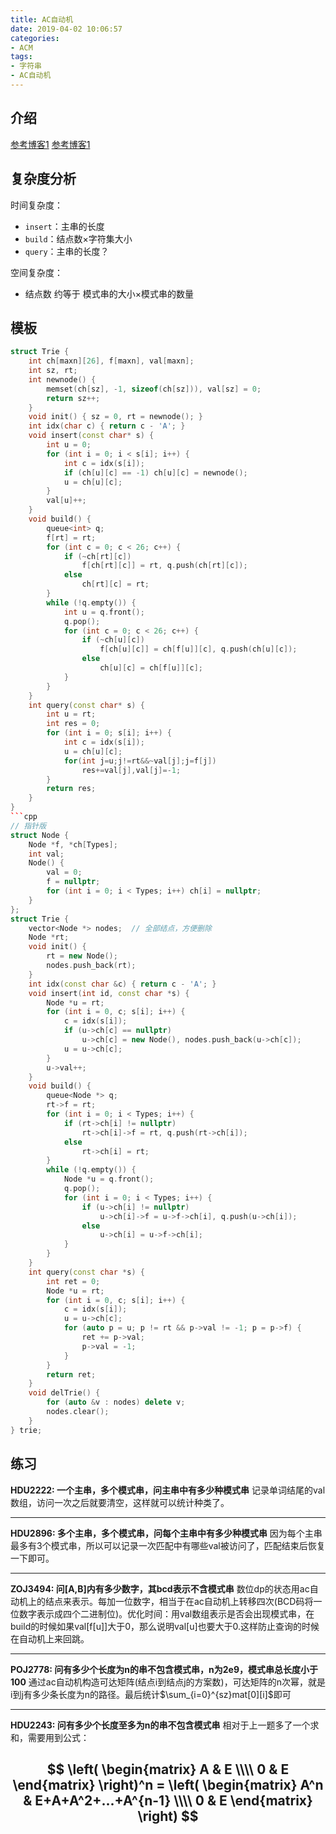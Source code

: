 ```yaml
---
title: AC自动机
date: 2019-04-02 10:06:57
categories:
- ACM
tags:
- 字符串
- AC自动机
---
```


## 介绍

[参考博客1](https://www.luogu.org/blog/42196/qiang-shi-tu-xie-ac-zi-dong-ji)
[参考博客1](http://www.cnblogs.com/cjyyb/p/7196308.html)

## 复杂度分析
时间复杂度：
- `insert`：主串的长度
- `build`：结点数×字符集大小
- `query`：主串的长度？

空间复杂度：
- 结点数 约等于 模式串的大小×模式串的数量
<!--more-->
## 模板
```cpp
struct Trie {
    int ch[maxn][26], f[maxn], val[maxn];
    int sz, rt;
    int newnode() {
        memset(ch[sz], -1, sizeof(ch[sz])), val[sz] = 0;
        return sz++;
    }
    void init() { sz = 0, rt = newnode(); }
    int idx(char c) { return c - 'A'; }
    void insert(const char* s) {
        int u = 0;
        for (int i = 0; i < s[i]; i++) {
            int c = idx(s[i]);
            if (ch[u][c] == -1) ch[u][c] = newnode();
            u = ch[u][c];
        }
        val[u]++;
    }
    void build() {
        queue<int> q;
        f[rt] = rt;
        for (int c = 0; c < 26; c++) {
            if (~ch[rt][c])
                f[ch[rt][c]] = rt, q.push(ch[rt][c]);
            else
                ch[rt][c] = rt;
        }
        while (!q.empty()) {
            int u = q.front();
            q.pop();
            for (int c = 0; c < 26; c++) {
                if (~ch[u][c])
                    f[ch[u][c]] = ch[f[u]][c], q.push(ch[u][c]);
                else
                    ch[u][c] = ch[f[u]][c];
            }
        }
    }
    int query(const char* s) {
        int u = rt;
        int res = 0;
        for (int i = 0; s[i]; i++) {
            int c = idx(s[i]);
            u = ch[u][c];
            for(int j=u;j!=rt&&~val[j];j=f[j])
                res+=val[j],val[j]=-1;
        }
        return res;
    }
}
```cpp
// 指针版
struct Node {
    Node *f, *ch[Types];
    int val;
    Node() {
        val = 0;
        f = nullptr;
        for (int i = 0; i < Types; i++) ch[i] = nullptr;
    }
};
struct Trie {
    vector<Node *> nodes;  // 全部结点，方便删除
    Node *rt;
    void init() {
        rt = new Node();
        nodes.push_back(rt);
    }
    int idx(const char &c) { return c - 'A'; }
    void insert(int id, const char *s) {
        Node *u = rt;
        for (int i = 0, c; s[i]; i++) {
            c = idx(s[i]);
            if (u->ch[c] == nullptr)
                u->ch[c] = new Node(), nodes.push_back(u->ch[c]);
            u = u->ch[c];
        }
        u->val++;
    }
    void build() {
        queue<Node *> q;
        rt->f = rt;
        for (int i = 0; i < Types; i++) {
            if (rt->ch[i] != nullptr)
                rt->ch[i]->f = rt, q.push(rt->ch[i]);
            else
                rt->ch[i] = rt;
        }
        while (!q.empty()) {
            Node *u = q.front();
            q.pop();
            for (int i = 0; i < Types; i++) {
                if (u->ch[i] != nullptr)
                    u->ch[i]->f = u->f->ch[i], q.push(u->ch[i]);
                else
                    u->ch[i] = u->f->ch[i];
            }
        }
    }
    int query(const char *s) {
        int ret = 0;
        Node *u = rt;
        for (int i = 0, c; s[i]; i++) {
            c = idx(s[i]);
            u = u->ch[c];
            for (auto p = u; p != rt && p->val != -1; p = p->f) {
                ret += p->val;
                p->val = -1;
            }
        }
        return ret;
    }
    void delTrie() {
        for (auto &v : nodes) delete v;
        nodes.clear();
    }
} trie;
```

## 练习

**HDU2222: 一个主串，多个模式串，问主串中有多少种模式串**
记录单词结尾的val数组，访问一次之后就要清空，这样就可以统计种类了。

---

**HDU2896: 多个主串，多个模式串，问每个主串中有多少种模式串**
因为每个主串最多有3个模式串，所以可以记录一次匹配中有哪些val被访问了，匹配结束后恢复一下即可。

---

**ZOJ3494: 问[A,B]内有多少数字，其bcd表示不含模式串**
数位dp的状态用ac自动机上的结点来表示。每加一位数字，相当于在ac自动机上转移四次(BCD码将一位数字表示成四个二进制位)。优化时间：用val数组表示是否会出现模式串，在build的时候如果val[f[u]]大于0，那么说明val[u]也要大于0.这样防止查询的时候在自动机上来回跳。

---

**POJ2778: 问有多少个长度为n的串不包含模式串，n为2e9，模式串总长度小于100**
通过ac自动机构造可达矩阵(结点i到结点j的方案数)，可达矩阵的n次幂，就是i到j有多少条长度为n的路径。最后统计$\sum_{i=0}^{sz}mat[0][i]$即可

---

**HDU2243: 问有多少个长度至多为n的串不包含模式串**
相对于上一题多了一个求和，需要用到公式：

$$
 \left(
 \begin{matrix}
   A & E \\\\
   0 & E 
  \end{matrix}
  \right)^n = 
 \left(
 \begin{matrix}
   A^n & E+A+A^2+...+A^{n-1} \\\\
   0 & E 
  \end{matrix}
  \right)
$$
---